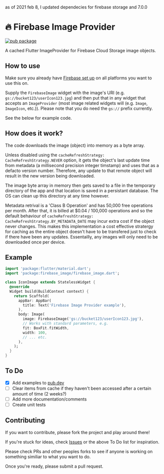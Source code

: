 as of 2021 feb 8, I updated dependecies for firebase storage and 7.0.0
# 🔥 Firebase Image Provider

[![pub package](https://img.shields.io/pub/v/firebase_image.svg)](https://pub.dartlang.org/packages/firebase_image)


A cached Flutter ImageProvider for Firebase Cloud Storage image objects.

## How to use

Make sure you already have [Firebase set up](https://firebase.google.com/docs/flutter/setup) on all platforms you want to use this on.

Supply the `FirebaseImage` widget with the image's URI (e.g. `gs://bucket123/userIcon123.jpg`) and then put that in any widget that accepts an `ImageProvider` (most image related widgets will (e.g. `Image`, `ImageIcon`, etc.)). Please note that you do need the `gs://` prefix currently.

See the below for example code.

## How does it work?
The code downloads the image (object) into memory as a byte array.

Unless disabled using the `cacheRefreshStrategy: CacheRefreshStrategy.NEVER` option, it gets the object's last update time from metadata (a millisecond precision integer timstamp) and uses that as a defacto version number. Therefore, any update to that remote object will result in the new version being downloaded.

The image byte array in memory then gets saved to a file in the temporary directory of the app and that location is saved in a persistant database. The OS can clean up this directory at any time however.

Metadata retrival is a 'Class B Operation' and has 50,000 free operations per month. After that, it is billed at $0.04 / 100,000 operations and so the default behaviour of `cacheRefreshStrategy: CacheRefreshStrategy.BY_METADATA_DATE` may incur extra cost if the object never changes. This makes this implementation a cost effective stratergy for caching as the entire object doesn't have to be transfered just to check if there have been any updates. Essentailly, any images will only need to be downloaded once per device.

## Example
```dart
import 'package:flutter/material.dart';
import 'package:firebase_image/firebase_image.dart';

class IconImage extends StatelessWidget {
  @override
  Widget build(BuildContext context) {
    return Scaffold(
      appBar: AppBar(
        title: Text('Firebase Image Provider example'),
      ),
      body: Image(
        image: FirebaseImage('gs://bucket123/userIcon123.jpg'),
        // Works with standard parameters, e.g.
        fit: BoxFit.fitWidth,
        width: 100,
        // ... etc.
      ),
    );
  }
}
```

## To Do

- [x] Add examples to [pub.dev](https://pub.dartlang.org/packages/firebase_image#-example-tab-)
- [ ] Clear items from cache if they haven't been accessed after a certain amount of time (2 weeks?)
- [ ] Add more documentation/comments
- [ ] Create unit tests

## Contributing
If you want to contribute, please fork the project and play around there!

If you're stuck for ideas, check [Issues](https://github.com/mattreid1/firebase_image/issues) or the above To Do list for inspiration.

Please check PRs and other peoples forks to see if anyone is working on something similiar to what you want to do.

Once you're ready, please submit a pull request.
